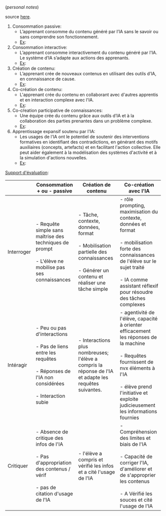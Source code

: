 (*personal notes*)

source [here](https://margaridaromero.blog/2024/04/23/usages-creatifs-de-liappai6/).

1. Consommation passive:
   - L’apprenant consomme du contenu généré par l’IA sans le savoir ou sans comprendre son fonctionnement.
   - <u>Ex</u>:
1. Consommation interactive:
   -  L’apprenant consomme interactivement du contenu généré par l'IA. Le système d’IA s’adapte aux actions des apprenants.
   - <u>Ex</u>:
1. Création de contenu:
   - L’apprenant crée de nouveaux contenus en utilisant des outils d’IA, en connaissance de cause.
   - <u>Ex</u>:
1. Co-création de contenu:
   - L'apprenant crée du contenu en collaborant avec d'autres apprentis et en interaction complexe avec l'IA.
   - <u>Ex</u>:
1. Co-cŕeation participative de connaissances:
   -  Une équipe crée du contenu grâce aux outils d’IA et à la collaboration des parties prenantes dans un problème complexe.
   - <u>Ex</u>:
1. Apprentissage expansif soutenu par l'IA:
   -  Les usages de l'IA ont le potentiel de soutenir des interventions formatives en identifiant des contradictions, en générant des motifs auxiliaires (concepts, artefacts) et en facilitant l'action collective. Elle peut aider également à la modélisation des systèmes d'activité et à la simulation d'actions nouvelles.
   - <u>Ex</u>:

<u>Support d'évaluation</u>:

|            | Consommation + ou - passive                                                                                                               | Création de contenu                                                                                                                          | Co-création avec l'IA                                                                                                                                                                                                            |
| ---------- | ----------------------------------------------------------------------------------------------------------------------------------------- | -------------------------------------------------------------------------------------------------------------------------------------------- | -------------------------------------------------------------------------------------------------------------------------------------------------------------------------------------------------------------------------------- |
| Interroger | - Requête simple sans maîtrise des techniques de prompt<br><br>- L'élève ne mobilise pas ses connaissances                                | - Tâche, contexte, données, format<br><br>- Mobilisation partielle des connaissances<br><br>- Générer un contenu et réaliser une tâche simple | - rôle prompting, maximisation du contexte, données et format<br><br>- mobilisation forte des connaissances de l'élève sur le sujet traité<br><br>- IA comme assistant réflexif pour résoudre des tâches complexes               |
| Intéragir  | - Peu ou pas d'interactions<br><br>- Pas de liens entre les requêtes<br><br>- Réponses de l'IA non considérées<br><br>- Interaction subie | - Interactions plus nombreuses; l'élève a compris la réponse de l'IA et adapte les requêtes suivantes.                                       | - agentivité de l'élève, capacité à orienter efficacement les réponses de la machine<br><br>- Requêtes fournissent de nvx éléments à l'IA<br><br>- élève prend l'initiative et exploite judicieusement les informations fournies |
| Critiquer  | - Absence de critique des infos de l'IA<br><br>- Pas d'appropriation des contenus / vérif<br><br>- pas de citation d'usage de l'IA        | - l'élève a compris et vérifié les infos et a cité l'usage de l'IA                                                                           | - Compréhension des limites et biais de l'IA<br><br>- Capacité de corriger l'IA, d'améliorer et de s'approprier les contenus<br><br>- A Vérifié les souces et cité l'usage de l'IA                                               |
